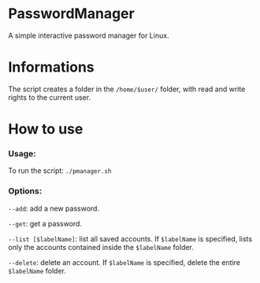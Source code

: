 # PasswordManager
A simple interactive password manager for Linux.

# Informations
The script creates a folder in the ```/home/$user/``` folder, with read and write rights to the current user.

# How to use

### Usage:

To run the script: ```./pmanager.sh```

### Options:

  ```--add```: add a new password.
  
  ```--get```: get a password.
  
  ```--list [$labelName]```: list all saved accounts. If ```$labelName``` is specified, lists only the accounts contained inside the ```$labelName``` folder.
  
  ```--delete```: delete an account. If ```$labelName``` is specified, delete the entire ```$labelName``` folder.
